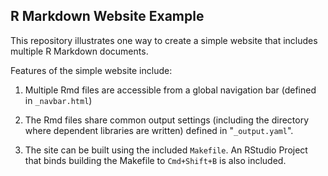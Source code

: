 ## R Markdown Website Example

This repository illustrates one way to create a simple website that includes multiple R Markdown documents. 

Features of the simple website include:

1. Multiple Rmd files are accessible from a global navigation bar (defined in `_navbar.html`)

2. The Rmd files share common output settings (including the directory where dependent libraries are written) defined in "`_output.yaml`".

3. The site can be built using the included `Makefile`. An RStudio Project that binds building the Makefile to `Cmd+Shift+B` is also included.

